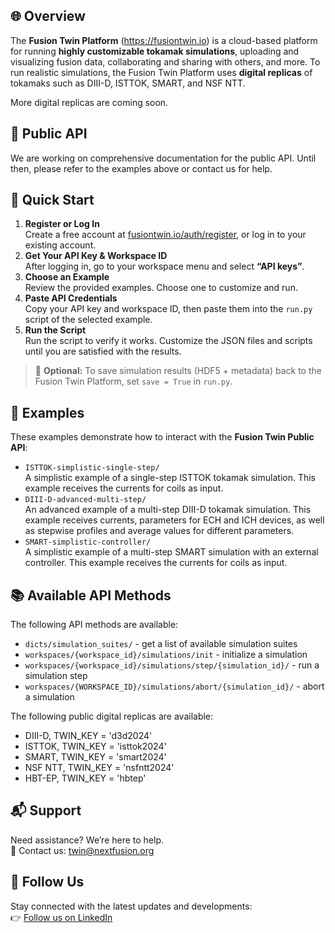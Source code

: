 ## 🌐 Overview
The **Fusion Twin Platform** (https://fusiontwin.io) is a cloud-based platform for running **highly customizable tokamak simulations**, uploading and visualizing fusion data, collaborating and sharing with others, and more. To run realistic simulations, the Fusion Twin Platform uses **digital replicas** of tokamaks such as DIII-D, ISTTOK, SMART, and NSF NTT.

More digital replicas are coming soon.

## 📡 Public API
We are working on comprehensive documentation for the public API. Until then, please refer to the examples above or contact us for help.

## 🚀 Quick Start
1. **Register or Log In**  
   Create a free account at [fusiontwin.io/auth/register](https://fusiontwin.io/auth/register), or log in to your existing account.
2. **Get Your API Key & Workspace ID**  
   After logging in, go to your workspace menu and select **“API keys”**.
3. **Choose an Example**  
   Review the provided examples. Choose one to customize and run.
4. **Paste API Credentials**  
   Copy your API key and workspace ID, then paste them into the `run.py` script of the selected example.
5. **Run the Script**  
   Run the script to verify it works. Customize the JSON files and scripts until you are satisfied with the results.
> 💾 **Optional:** To save simulation results (HDF5 + metadata) back to the Fusion Twin Platform, set `save = True` in `run.py`.

## 📂 Examples
These examples demonstrate how to interact with the **Fusion Twin Public API**:
- `ISTTOK-simplistic-single-step/`  
  A simplistic example of a single-step ISTTOK tokamak simulation. This example receives the currents for coils as input.
- `DIII-D-advanced-multi-step/`  
  An advanced example of a multi-step DIII-D tokamak simulation. This example receives currents, parameters for ECH and ICH devices, as well as stepwise profiles and average values for different parameters.
- `SMART-simplistic-controller/`  
  A simplistic example of a multi-step SMART simulation with an external controller. This example receives the currents for coils as input.

## 📚 Available API Methods
The following API methods are available:
- `dicts/simulation_suites/` - get a list of available simulation suites
- `workspaces/{workspace_id}/simulations/init` - initialize a simulation
- `workspaces/{workspace_id}/simulations/step/{simulation_id}/` - run a simulation step
- `workspaces/{WORKSPACE_ID}/simulations/abort/{simulation_id}/` - abort a simulation

The following public digital replicas are available:
- DIII-D, TWIN_KEY = 'd3d2024'
- ISTTOK, TWIN_KEY = 'isttok2024'
- SMART, TWIN_KEY = 'smart2024'
- NSF NTT, TWIN_KEY = 'nsfntt2024'
- HBT-EP, TWIN_KEY = 'hbtep'

## 📬 Support
Need assistance? We’re here to help.  
📧 Contact us: [twin@nextfusion.org](mailto:twin@nextfusion.org)

## 🔗 Follow Us
Stay connected with the latest updates and developments:  
👉 [Follow us on LinkedIn](https://www.linkedin.com/company/nextfusion/)
